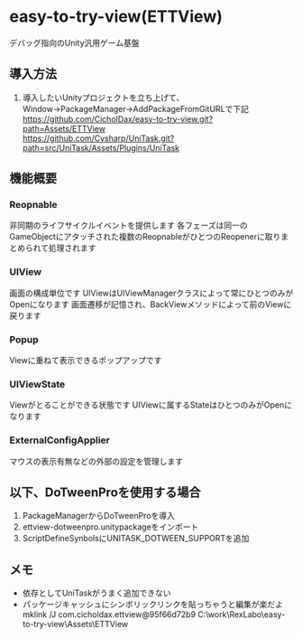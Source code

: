 # easy-to-try-view(ETTView)
デバッグ指向のUnity汎用ゲーム基盤

## 導入方法
1. 導入したいUnityプロジェクトを立ち上げて、Window→PackageManager→AddPackageFromGitURLで下記  
https://github.com/CicholDax/easy-to-try-view.git?path=Assets/ETTView  
https://github.com/Cysharp/UniTask.git?path=src/UniTask/Assets/Plugins/UniTask  

## 機能概要
### Reopnable
非同期のライフサイクルイベントを提供します
各フェーズは同一のGameObjectにアタッチされた複数のReopnableがひとつのReopenerに取りまとめられて処理されます
### UIView
画面の構成単位です
UIViewはUIViewManagerクラスによって常にひとつのみがOpenになります
画面遷移が記憶され、BackViewメソッドによって前のViewに戻ります
### Popup
Viewに重ねて表示できるポップアップです
### UIViewState
Viewがとることができる状態です
UIViewに属するStateはひとつのみがOpenになります
### ExternalConfigApplier
マウスの表示有無などの外部の設定を管理します

## 以下、DoTweenProを使用する場合
1. PackageManagerからDoTweenProを導入
2. ettview-dotweenpro.unitypackageをインポート
3. ScriptDefineSynbolsにUNITASK_DOTWEEN_SUPPORTを追加

## メモ
- 依存としてUniTaskがうまく追加できない
- パッケージキャッシュにシンボリックリンクを貼っちゃうと編集が楽だよ  
mklink /J com.cicholdax.ettview@95f66d72b9 C:\work\RexLabo\easy-to-try-view\Assets\ETTView
